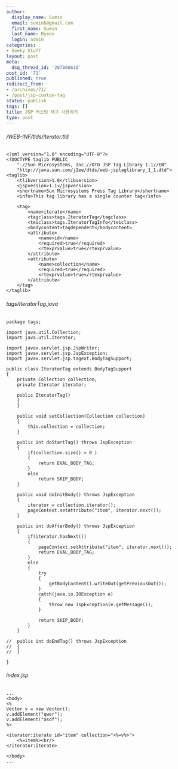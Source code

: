 ```yaml
---
author:
  display_name: Sumin
  email: suminb@gmail.com
  first_name: Sumin
  last_name: Byeon
  login: admin
categories:
- Geeky Stuff
layout: post
meta:
  dsq_thread_id: '287066618'
post_id: '71'
published: true
redirect_from:
- /archives/71/
- /post/jsp-custom-tag
status: publish
tags: []
title: JSP 커스텀 태그 사용하기
type: post
---
```

###### /WEB-INF/tlds/iterator.tld

	<?xml version="1.0" encoding="UTF-8"?>
	<!DOCTYPE taglib PUBLIC
		"-//Sun Microsystems, Inc.//DTD JSP Tag Library 1.1//EN"
		"http://java.sun.com/j2ee/dtds/web-jsptaglibrary_1_1.dtd">
	<taglib>
		<tlibversion>1.0</tlibversion>
		<jspversion>1.1</jspversion>
		<shortname>Sun Microsystems Press Tag Library</shortname>
		<info>This tag library has a single counter tag</info>

		<tag>
			<name>iterate</name>
			<tagclass>tags.IteratorTag</tagclass>
			<teiclass>tags.IteratorTagInfo</teiclass>
			<bodycontent>tagdependent</bodycontent>
			<attribute>
				<name>id</name>
				<required>true</required>
				<rtexprvalue>true</rtexprvalue>
			</attribute>
			<attribute>
				<name>collection</name>
				<required>true</required>
				<rtexprvalue>true</rtexprvalue>
			</attribute>
		</tag>
	</taglib>

###### tags/IteratorTag.java

	package tags;

	import java.util.Collection;
	import java.util.Iterator;

	import javax.servlet.jsp.JspWriter;
	import javax.servlet.jsp.JspException;
	import javax.servlet.jsp.tagext.BodyTagSupport;

	public class IteratorTag extends BodyTagSupport
	{
		private Collection collection;
		private Iterator iterator;

		public IteratorTag()
		{
		}

		public void setCollection(Collection collection)
		{
			this.collection = collection;
		}

		public int doStartTag() throws JspException
		{
			if(collection.size() > 0 )
			{
				return EVAL_BODY_TAG;
			}
			else
				return SKIP_BODY;
		}

		public void doInitBody() throws JspException
		{
			iterator = collection.iterator();
			pageContext.setAttribute("item", iterator.next());
		}

		public int doAfterBody() throws JspException
		{
			if(iterator.hasNext())
			{
				pageContext.setAttribute("item", iterator.next());
				return EVAL_BODY_TAG;
			}
			else
			{
				try
				{
					getBodyContent().writeOut(getPreviousOut());
				}
				catch(java.io.IOException e)
				{
					throw new JspException(e.getMessage());
				}

				return SKIP_BODY;
			}
		}

	//	public int doEndTag() throws JspException
	//	{
	//	}

	}

###### index.jsp

	...
	<body>
	<%
	Vector v = new Vector();
	v.addElement("qwer");
	v.addElement("asdf");
	%>

	<iterator:iterate id="item" collection="<%=v%>">
		<%=item%><br/>
	</iterator:iterate>

	</body>
	...

